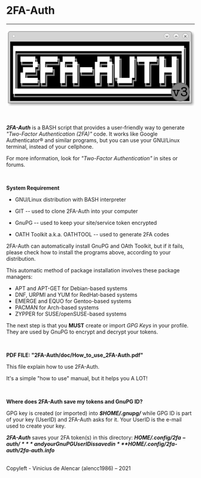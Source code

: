 # 2FA-Auth

---

![2FA](image/2FA-Auth.png "Generating 2FA codes in your terminal")

<br>

***2FA-Auth*** is a BASH script that provides a user-friendly way to generate *"Two-Factor Authentication (2FA)"* code. It works like Google Authenticator® and similar programs, but you can use your GNU/Linux terminal, instead of your cellphone.

For more information, look for *"Two-Factor Authentication"* in sites or forums.

<br>

**System Requirement**

* GNU/Linux distribution with BASH interpreter

* GIT -- used to clone 2FA-Auth into your computer

* GnuPG -- used to keep your site/service token encrypted

* OATH Toolkit a.k.a. OATHTOOL -- used to generate 2FA codes

2FA-Auth can automatically install GnuPG and OAth Toolkit, but if it fails, please check how to install the programs above, according to your distribution.

This automatic method of package installation involves these package managers:

* APT and APT-GET for Debian-based systems
* DNF, URPMI and YUM for RedHat-based systems
* EMERGE and EQUO for Gentoo-based systems
* PACMAN for Arch-based systems
* ZYPPER for SUSE/openSUSE-based systems

The next step is that you **MUST** create or import *GPG Keys* in your profile. They are used by GnuPG to encrypt and decrypt your tokens.

<br>

**PDF FILE: "2FA-Auth/doc/How_to_use_2FA-Auth.pdf"**

This file explain how to use 2FA-Auth.

It's a simple "how to use" manual, but it helps you A LOT!

<br>

**Where does 2FA-Auth save my tokens and GnuPG ID?**

GPG key is created (or imported) into ***$HOME/.gnupg/*** while GPG ID is part of your key (UserID) and 2FA-Auth asks for it. Your UserID is the e-mail used to create your key.

***2FA-Auth*** saves your 2FA token(s) in this directory: ***$HOME/.config/2fa-auth/*** and your GnuPG UserID is saved in ***$HOME/.config/2fa-auth/2fa-auth.info***

<br>
Copyleft - Vinicius de Alencar (alencc1986) – 2021
